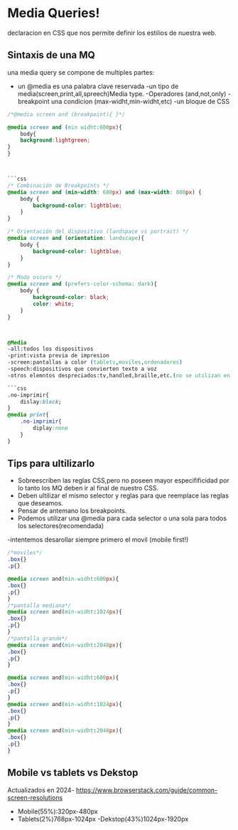 
# Media Queries!

declaracion en CSS que nos permite definir los estilios de nuestra web.

## Sintaxis de una MQ
una media query se compone de multiples partes:
- un @media es una palabra clave reservada
-un tipo de media(screen,print,all,spreech)Media type.
-Operadores (and,not,only)
-breakpoint una condicion (max-widht,min-widht,etc)
-un bloque de CSS



```css
/*@media screen and (breakpoint){ }*/

@media screen and (min widht:600px){
    body{
    background:lightgreen;
}
}



```css
/* Combinación de Breakpoints */
@media screen and (min-width: 600px) and (max-width: 800px) {
    body {
        background-color: lightblue;
    }
}

/* Orientación del dispositivo (landspace vs portrait) */
@media screen and (orientation: landscape){
    body {
        background-color: lightblue;
    }
}

/* Modo oscuro */
@media screen and (prefers-color-schema: dark){
    body {
        background-color: black;
        color: white;
    }
}



@Media 
-all:todos los dispositivos
-print:vista previa de impresion
-screen:pantallas a color (tablets,moviles,ordenadores)
-speech:dispositivos que convierten texto a voz
-otros elemntos despreciados:tv,handled,braille,etc.(no se utilizan en CSS)

```css
.no-imprimir{
    dislay:block;
}
@media print{
    .no-imprimir{
        diplay:none
    }
}
```


## Tips para ultilizarlo
- Sobreescriben las reglas CSS,pero no poseen mayor especifificidad por lo tanto los MQ deben ir al final de nuestro CSS.
- Deben ultilizar el mismo selector y reglas para que reemplace las reglas que deseamos.
- Pensar de antemano los breakpoints.
- Podemos utilizar una @media para cada selector o una sola para todos los selectores(recomendada)

-intentemos desarollar siempre primero el movil (mobile first!)

```css
/*moviles*/
.box{}
.p{}

@media screen and(min-widht:600px){
.box{}
.p{}
}
/*pantalla mediana*/
@media screen and(min-widht:1024px){
.box{}
.p{}
}
/*pantalla grande*/
@media screen and(min-widht:2048px){
.box{}
.p{}
}

@media screen and(min-widht:600px){
.box{}
.p{}
}
@media screen and(min-widht:1024px){
.box{}
.p{}
}
@media screen and(min-widht:2048px){
.box{}
.p{}
}
```

## Mobile vs tablets vs Dekstop
Actualizados en 2024- https://www.browserstack.com/guide/common-screen-resolutions


- Mobile(55%):320px-480px
- Tablets(2%)768px-1024px
-Dekstop(43%)1024px-1920px